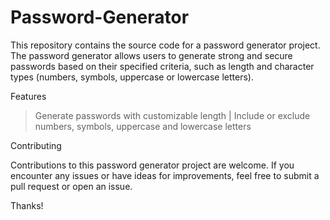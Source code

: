 # Password-Generator
This repository contains the source code for a password generator project.
The password generator allows users to generate strong and secure passwords based on their specified criteria, such as length and character types (numbers, symbols, uppercase or lowercase letters).

Features

> Generate passwords with customizable length |
> Include or exclude numbers, symbols, uppercase and lowercase letters

Contributing

Contributions to this password generator project are welcome. 
If you encounter any issues or have ideas for improvements, feel free to submit a pull request or open an issue.

Thanks!

